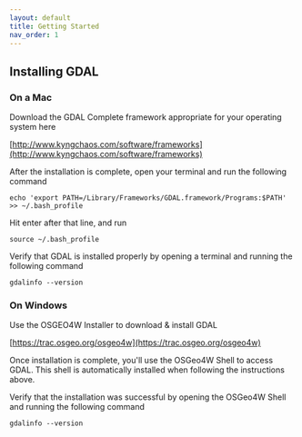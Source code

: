 ```yaml
---
layout: default
title: Getting Started
nav_order: 1
---
```


## Installing GDAL


### On a Mac

Download the GDAL Complete framework appropriate for your operating system here

[http://www.kyngchaos.com/software/frameworks](http://www.kyngchaos.com/software/frameworks)

After the installation is complete, open your terminal and run the following command

 ```
 echo 'export PATH=/Library/Frameworks/GDAL.framework/Programs:$PATH' >> ~/.bash_profile
 ```

  Hit enter after that line, and run
  
```
source ~/.bash_profile
```

Verify that GDAL is installed properly by opening a terminal and running the following command

```
gdalinfo --version
```

### On Windows

Use the OSGEO4W Installer to download & install GDAL

[https://trac.osgeo.org/osgeo4w](https://trac.osgeo.org/osgeo4w)

Once installation is complete, you'll use the OSGeo4W Shell to access GDAL. This shell is automatically installed when following the instructions above. 

Verify that the installation was successful by opening the OSGeo4W Shell and running the following command

```
gdalinfo --version
```
